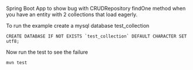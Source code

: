 
Spring Boot App to show bug with CRUDRepository findOne method when you have an 
entity with 2 collections that load eagerly.

To run the example create a mysql database test_collection 
```
CREATE DATABASE IF NOT EXISTS `test_collection` DEFAULT CHARACTER SET utf8;
```

Now run the test to see the failure
```
mvn test
```

